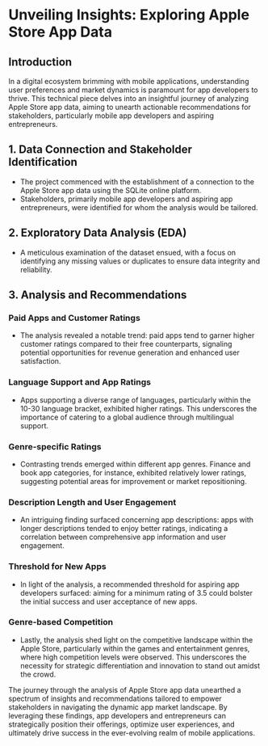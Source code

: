 # Unveiling Insights: Exploring Apple Store App Data

## Introduction
In a digital ecosystem brimming with mobile applications, understanding user preferences and market dynamics is paramount for app developers to thrive. This technical piece delves into an insightful journey of analyzing Apple Store app data, aiming to unearth actionable recommendations for stakeholders, particularly mobile app developers and aspiring entrepreneurs.

## 1. Data Connection and Stakeholder Identification
- The project commenced with the establishment of a connection to the Apple Store app data using the SQLite online platform.
- Stakeholders, primarily mobile app developers and aspiring app entrepreneurs, were identified for whom the analysis would be tailored.

## 2. Exploratory Data Analysis (EDA)
- A meticulous examination of the dataset ensued, with a focus on identifying any missing values or duplicates to ensure data integrity and reliability.

## 3. Analysis and Recommendations
### Paid Apps and Customer Ratings
- The analysis revealed a notable trend: paid apps tend to garner higher customer ratings compared to their free counterparts, signaling potential opportunities for revenue generation and enhanced user satisfaction.
### Language Support and App Ratings
- Apps supporting a diverse range of languages, particularly within the 10-30 language bracket, exhibited higher ratings. This underscores the importance of catering to a global audience through multilingual support.
### Genre-specific Ratings
- Contrasting trends emerged within different app genres. Finance and book app categories, for instance, exhibited relatively lower ratings, suggesting potential areas for improvement or market repositioning.
### Description Length and User Engagement
- An intriguing finding surfaced concerning app descriptions: apps with longer descriptions tended to enjoy better ratings, indicating a correlation between comprehensive app information and user engagement.
### Threshold for New Apps
- In light of the analysis, a recommended threshold for aspiring app developers surfaced: aiming for a minimum rating of 3.5 could bolster the initial success and user acceptance of new apps.
### Genre-based Competition
- Lastly, the analysis shed light on the competitive landscape within the Apple Store, particularly within the games and entertainment genres, where high competition levels were observed. This underscores the necessity for strategic differentiation and innovation to stand out amidst the crowd.

The journey through the analysis of Apple Store app data unearthed a spectrum of insights and recommendations tailored to empower stakeholders in navigating the dynamic app market landscape. By leveraging these findings, app developers and entrepreneurs can strategically position their offerings, optimize user experiences, and ultimately drive success in the ever-evolving realm of mobile applications.
